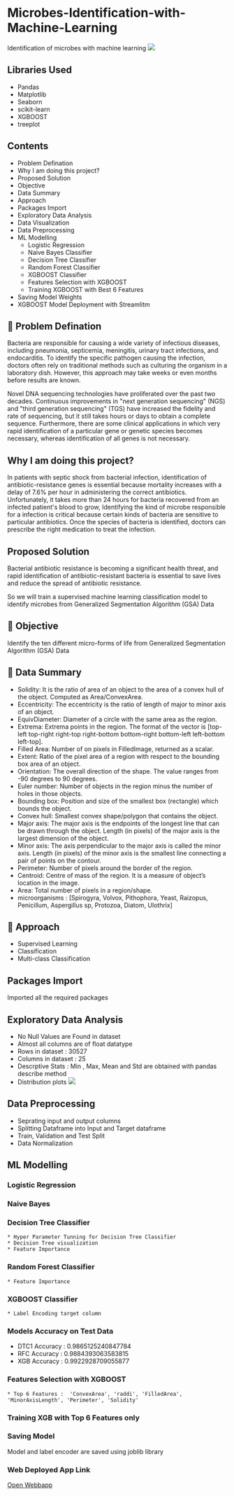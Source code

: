 # Microbes-Identification-with-Machine-Learning
 Identification of microbes with machine learning
 <img src='https://img.freepik.com/free-vector/bacteria-shapes-realistic-icons_1284-74343.jpg?w=996&t=st=1664897947~exp=1664898547~hmac=3be3c7350d39f8809cfc3ddc6e4695d51e1c568aa1275b50ab9c1f143ba35639'>
 
## Libraries Used
* Pandas
* Matplotlib
* Seaborn
* scikit-learn
* XGBOOST
* treeplot
 
## Contents
* Problem Defination
* Why I am doing this project?
* Proposed Solution
* Objective
* Data Summary
* Approach
* Packages Import
* Exploratory Data Analysis
* Data Visualization
* Data Preprocessing
* ML Modelling
  * Logistic Regression
  * Naive Bayes Classifier
  * Decision Tree Classifier
  * Random Forest Classifier
  * XGBOOST Classifier
  * Features Selection with XGBOOST
  * Training XGBOOST with Best 6 Features
* Saving Model Weights
* XGBOOST Model Deployment with Streamlitm

## 📖 Problem Defination
Bacteria are responsible for causing a wide variety of infectious diseases, including pneumonia, septicemia, meningitis, urinary tract infections, and endocarditis. To identify the specific pathogen causing the infection, doctors often rely on traditional methods such as culturing the organism in a laboratory dish. However, this approach may take weeks or even months before results are known.

Novel DNA sequencing technologies have proliferated over the past two decades. Continuous improvements in "next generation sequencing" (NGS) and "third generation sequencing" (TGS) have increased the fidelity and rate of sequencing, but it still takes hours or days to obtain a complete sequence. Furthermore, there are some clinical applications in which very rapid identification of a particular gene or genetic species becomes necessary, whereas identification of all genes is not necessary.

## Why I am doing this project?
In patients with septic shock from bacterial infection, identification of antibiotic-resistance genes is essential because mortality increases with a delay of 7.6% per hour in administering the correct antibiotics. Unfortunately, it takes more than 24 hours for bacteria recovered from an infected patient's blood to grow, Identifying the kind of microbe responsible for a infection is critical because certain kinds of bacteria are sensitive to particular antibiotics. Once the species of bacteria is identified, doctors can prescribe the right medication to treat the infection.

## Proposed Solution
Bacterial antibiotic resistance is becoming a significant health threat, and rapid identification of antibiotic-resistant bacteria is essential to save lives and reduce the spread of antibiotic resistance.

So we will train a supervised machine learning classification model to identify microbes from Generalized Segmentation Algorithm (GSA) Data

## 🔎 Objective
Identify the ten different micro-forms of life from Generalized Segmentation Algorithm (GSA) Data

## 💾 Data Summary

* Solidity: It is the ratio of area of an object to the area of a convex hull of the object. Computed as Area/ConvexArea.
* Eccentricity: The eccentricity is the ratio of length of major to minor axis of an object.
* EquivDiameter: Diameter of a circle with the same area as the region.
* Extrema: Extrema points in the region. The format of the vector is [top-left top-right right-top right-bottom bottom-right bottom-left left-bottom left-top].
* Filled Area: Number of on pixels in FilledImage, returned as a scalar.
* Extent: Ratio of the pixel area of a region with respect to the bounding box area of an object.
* Orientation: The overall direction of the shape. The value ranges from -90 degrees to 90 degrees.
* Euler number: Number of objects in the region minus the number of holes in those objects.
* Bounding box: Position and size of the smallest box (rectangle) which bounds the object.
* Convex hull: Smallest convex shape/polygon that contains the object.
* Major axis: The major axis is the endpoints of the longest line that can be drawn through the object. Length (in pixels) of the major axis is the largest dimension of the object.
* Minor axis: The axis perpendicular to the major axis is called the minor axis. Length (in pixels) of the minor axis is the smallest line connecting a pair of points on the contour.
* Perimeter: Number of pixels around the border of the region.
* Centroid: Centre of mass of the region. It is a measure of object’s location in the image.
* Area: Total number of pixels in a region/shape.
* microorganisms : [Spirogyra, Volvox, Pithophora, Yeast, Raizopus, Penicillum, Aspergillus sp, Protozoa, Diatom, Ulothrix]

## 🛬 Approach
* Supervised Learning
* Classification
* Multi-class Classification

## Packages Import
 Imported all the required packages
 
## Exploratory Data Analysis
 * No Null Values are Found in dataset
 * Almost all columns are of float datatype
 * Rows in dataset :  30527
 * Columns in dataset :  25
 * Descrptive Stats : Min , Max, Mean and Std are obtained with pandas describe method
 * Distribution plots
   <img src='plots/distributions.png'>
## Data Preprocessing

 * Seprating input and output columns
 * Splitting Dataframe into Input and Target dataframe
 * Train, Validation and Test Split
 * Data Normalization

## ML Modelling

### Logistic Regression
### Naive Bayes
### Decision Tree Classifier
    * Hyper Parameter Tunning for Decision Tree Classifier
    * Decision Tree visualization
    * Feature Importance
### Random Forest Classifier
    * Feature Importance
### XGBOOST Classifier
    * Label Encoding target column
### Models Accuracy on Test Data
   * DTC1 Accuracy :  0.9865125240847784
   * RFC Accuracy :   0.9884393063583815
   * XGB Accuracy :  0.9922928709055877

### Features Selection with XGBOOST
    * Top 6 Features :  'ConvexArea', 'raddi', 'FilledArea', 'MinorAxisLength', 'Perimeter', 'Solidity'
### Training XGB with Top 6 Features only

### Saving Model 
Model  and label encoder are saved using joblib library

### Web Deployed App Link
<a href="https://omjiverma-microbes-identi-microbes-identification-webapp-qh6iaz.streamlitapp.com/">Open Webbapp</a>
